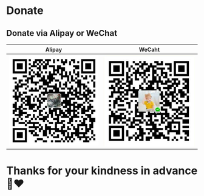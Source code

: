 # Donate

## Donate via Alipay or WeChat

| Alipay                                                                                      | WeCaht                                                                                      |
|:-------------------------------------------------------------------------------------------:|:-------------------------------------------------------------------------------------------:|
| <img src="https://github.com/Yggdroot/SponsorMe/blob/main/alipay.jpg?raw=true" width="400"> | <img src="https://github.com/Yggdroot/SponsorMe/blob/main/wechat.jpg?raw=true" width="400"> |

# Thanks for your kindness in advance :pray::heart:
